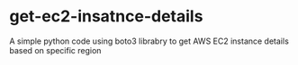 # get-ec2-insatnce-details
A simple python code using boto3 librabry to get AWS EC2 instance details based on specific region
